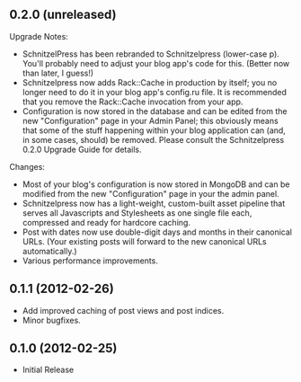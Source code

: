 ## 0.2.0 (unreleased)

Upgrade Notes:

* SchnitzelPress has been rebranded to Schnitzelpress (lower-case p). You'll probably need to adjust your blog app's code for this. (Better now than later, I guess!)
* Schnitzelpress now adds Rack::Cache in production by itself; you no longer need to do it in your blog app's config.ru file. It is recommended that you remove the Rack::Cache invocation from your app.
* Configuration is now stored in the database and can be edited from the new "Configuration" page in your Admin Panel; this obviously means that some of the stuff happening within your blog application can (and, in some cases, should) be removed. Please consult the Schnitzelpress 0.2.0 Upgrade Guide for details.

Changes:

* Most of your blog's configuration is now stored in MongoDB and can be modified from the new "Configuration" page in your the admin panel.
* Schnitzelpress now has a light-weight, custom-built asset pipeline that serves all Javascripts and Stylesheets as one single file each, compressed and ready for hardcore caching.
* Post with dates now use double-digit days and months in their canonical URLs. (Your existing posts will forward to the new canonical URLs automatically.)
* Various performance improvements.

## 0.1.1 (2012-02-26)

* Add improved caching of post views and post indices.
* Minor bugfixes.

## 0.1.0 (2012-02-25)

* Initial Release
